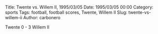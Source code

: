 Title: Twente vs. Willem II, 1995/03/05
Date: 1995/03/05 00:00
Category: sports
Tags: football, football scores, Twente, Willem II
Slug: twente-vs-willem-ii
Author: carbonero


Twente 0 - 3 Willem II
